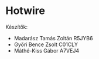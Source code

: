 # Hotwire

Készítők:
  - Madarász Tamás Zoltán   R5JYB6
  - Győri Bence Zsolt       C01CLY
  - Máthé-Kiss Gábor        A7VEJ4

